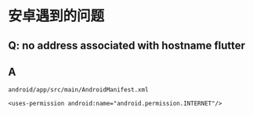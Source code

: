 <!--
 * @LastEditors: Tao Yang
 * @Description: 暂无描述
 * @FilePath: /flutter-doc/安卓遇到的问题.md
 * @Date: 2024-12-30 11:32:59
 * @LastEditTime: 2025-10-20 18:10:00
 * @Author: Tao Yang
-->

# 安卓遇到的问题

## Q: no address associated with hostname flutter

## A

```android
android/app/src/main/AndroidManifest.xml

<uses-permission android:name="android.permission.INTERNET"/>
```
